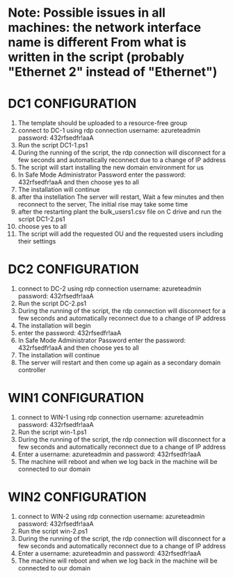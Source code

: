 # Note: Possible issues in all machines: the network interface name is different From what is written in the script (probably "Ethernet 2" instead of "Ethernet")



# DC1 CONFIGURATION  
1. The template should be uploaded to a resource-free group  
2. connect to DC-1 using rdp connection username: azureteadmin password: 432rfsedfr!aaA  
3. Run the script DC1-1.ps1  
4. During the running of the script, the rdp connection will disconnect for a few seconds and automatically reconnect due to a change of IP address  
5. The script will start installing the new domain environment for us  
6. In Safe Mode Administrator Password enter the password: 432rfsedfr!aaA and then choose yes to all  
7. The installation will continue  
8. after tha instellation The server will restart, Wait a few minutes and then reconnect to the server, The initial rise may take some time  
9. after the restarting plant the bulk_users1.csv file on C drive and run the script DC1-2.ps1  
10. choose yes to all  
11. The script will add the requested OU and the requested users including their settings  

# DC2 CONFIGURATION  
1. connect to DC-2 using rdp connection username: azureteadmin password: 432rfsedfr!aaA  
2. Run the script DC-2.ps1  
3. During the running of the script, the rdp connection will disconnect for a few seconds and automatically reconnect due to a change of IP address  
4. The installation will begin  
5. enter the password: 432rfsedfr!aaA  
6. In Safe Mode Administrator Password enter the password: 432rfsedfr!aaA and then choose yes to all  
7. The installation will continue  
8. The server will restart and then come up again as a secondary domain controller  

# WIN1 CONFIGURATION  
1. connect to WIN-1 using rdp connection username: azureteadmin password: 432rfsedfr!aaA  
2. Run the script win-1.ps1  
3. During the running of the script, the rdp connection will disconnect for a few seconds and automatically reconnect due to a change of IP address  
4. Enter a username: azureteadmin and password: 432rfsedfr!aaA  
5. The machine will reboot and when we log back in the machine will be connected to our domain  

# WIN2 CONFIGURATION  
1. connect to WIN-2 using rdp connection username: azureteadmin password: 432rfsedfr!aaA  
2. Run the script win-2.ps1  
3. During the running of the script, the rdp connection will disconnect for a few seconds and automatically reconnect due to a change of IP address  
4. Enter a username: azureteadmin and password: 432rfsedfr!aaA  
5. The machine will reboot and when we log back in the machine will be connected to our domain  
